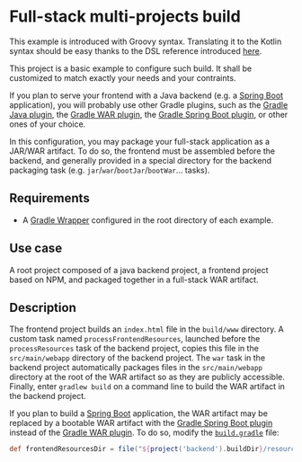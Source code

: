 # Full-stack multi-projects build

This example is introduced with Groovy syntax. Translating it to the Kotlin syntax should be easy thanks to the
DSL reference introduced [here][dsl-reference].

This project is a basic example to configure such build. It shall be customized to match exactly your needs and
your contraints.

If you plan to serve your frontend with a Java backend (e.g. a [Spring Boot][spring-boot] application), you will
probably use other Gradle plugins, such as the [Gradle Java plugin][gradle-java-plugin], the
[Gradle WAR plugin][gradle-war-plugin], the [Gradle Spring Boot plugin][gradle-spring-boot-plugin], or other ones of
your choice.

In this configuration, you may package your full-stack application as a JAR/WAR artifact. To do so, the frontend must be
assembled before the backend, and generally provided in a special directory for the backend packaging task (e.g.
`jar`/`war`/`bootJar`/`bootWar`... tasks). 

## Requirements

- A [Gradle Wrapper][gradle-wrapper] configured in the root directory of each example.

## Use case

A root project composed of a java backend project, a frontend project based on NPM, and packaged together in a
full-stack WAR artifact.

## Description

The frontend project builds an `index.html` file in the `build/www` directory. A custom task named
`processFrontendResources`, launched before the `processResources` task of the backend project, copies this file in the
`src/main/webapp` directory of the backend project. The `war` task in the backend project automatically packages files
in the `src/main/webapp` directory at the root of the WAR artifact so as they are publicly accessible. Finally, enter
`gradlew build` on a command line to build the WAR artifact in the backend project.

If you plan to build a [Spring Boot][spring-boot] application, the WAR artifact may be replaced by a bootable WAR
artifact with the [Gradle Spring Boot plugin][gradle-spring-boot-plugin] instead of the
[Gradle WAR plugin][gradle-war-plugin]. To do so, modify the [`build.gradle`](build.gradle) file:

```groovy
def frontendResourcesDir = file("${project('backend').buildDir}/resources/main/public")
```

[dsl-reference]: <../../README.md#dsl-reference> (DSL reference)
[gradle-java-plugin]: <https://docs.gradle.org/current/userguide/java_plugin.html> (Gradle Java plugin)
[gradle-spring-boot-plugin]: <https://docs.spring.io/spring-boot/docs/current/gradle-plugin/reference/html/> (Gradle Spring Boot plugin)
[gradle-war-plugin]: <https://docs.gradle.org/current/userguide/war_plugin.html> (Gradle WAR plugin)
[gradle-wrapper]: <https://docs.gradle.org/current/userguide/gradle_wrapper.html> (Gradle Wrapper)
[spring-boot]: <https://spring.io/projects/spring-boot> (Spring Boot)
